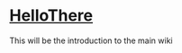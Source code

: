 <h1 class=""><a class="tc-tiddlylink tc-tiddlylink-resolves" href="#HelloThere">HelloThere</a></h1><p>This will be the introduction to the main wiki
</p>